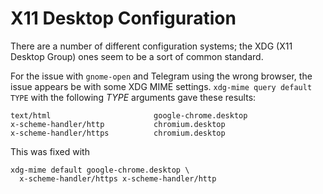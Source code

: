 X11 Desktop Configuration
=========================

There are a number of different configuration systems; the XDG (X11 Desktop
Group) ones seem to be a sort of common standard.

For the issue with `gnome-open` and Telegram using the wrong browser, the
issue appears be with some XDG MIME settings. `xdg-mime query default TYPE`
with the following _TYPE_ arguments gave these results:

    text/html                       google-chrome.desktop
    x-scheme-handler/http           chromium.desktop
    x-scheme-handler/https          chromium.desktop

This was fixed with

    xdg-mime default google-chrome.desktop \
      x-scheme-handler/https x-scheme-handler/http

